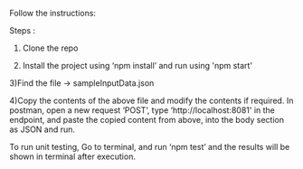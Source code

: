 Follow the instructions:

Steps :

1) Clone the repo

2) Install the project using ‘npm install’ and run using 'npm start'

3)Find the file -> sampleInputData.json

4)Copy the contents of the above file and modify the contents if required.
    In postman, open a new request ‘POST’, type ‘http://localhost:8081' in the endpoint, and paste the copied content from above, into the body section as JSON and run.

      
To run unit testing,
   Go to terminal, and run ‘npm test’ and the results will be shown in terminal after execution.   